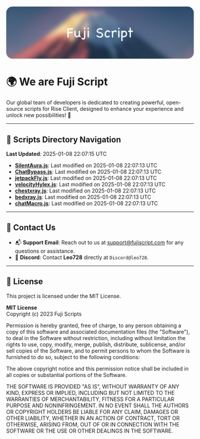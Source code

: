 ![Banner](.github/b.webp)

# 🌍 **We are Fuji Script**

Our global team of developers is dedicated to creating powerful, open-source scripts for Rise Client, designed to enhance your experience and unlock new possibilities! 🌟

---
<!-- SCRIPTS_NAVIGATION_START -->
## 📂 **Scripts Directory Navigation**

**Last Updated**: 2025-01-08 22:07:15 UTC

- **[SilentAura.js](scripts/SilentAura.js)**: Last modified on 2025-01-08 22:07:13 UTC
- **[ChatBypass.js](scripts/ChatBypass.js)**: Last modified on 2025-01-08 22:07:13 UTC
- **[jetpackFly.js](scripts/jetpackFly.js)**: Last modified on 2025-01-08 22:07:13 UTC
- **[velocityHylex.js](scripts/velocityHylex.js)**: Last modified on 2025-01-08 22:07:13 UTC
- **[chestxray.js](scripts/chestxray.js)**: Last modified on 2025-01-08 22:07:13 UTC
- **[bedxray.js](scripts/bedxray.js)**: Last modified on 2025-01-08 22:07:13 UTC
- **[chatMacro.js](scripts/chatMacro.js)**: Last modified on 2025-01-08 22:07:13 UTC

<!-- SCRIPTS_NAVIGATION_END -->

---

## 💬 **Contact Us**  
- 📬 **Support Email**: Reach out to us at [support@fujiscript.com](mailto:support@fujiscript.com) for any questions or assistance.  
- 💬 **Discord**: Contact **Leo728** directly at `Discord@leo728`.

---

## 📜 **License**

This project is licensed under the MIT License.  

**MIT License**  
Copyright (c) 2023 Fuji Scripts  

Permission is hereby granted, free of charge, to any person obtaining a copy of this software and associated documentation files (the "Software"), to deal in the Software without restriction, including without limitation the rights to use, copy, modify, merge, publish, distribute, sublicense, and/or sell copies of the Software, and to permit persons to whom the Software is furnished to do so, subject to the following conditions:  

The above copyright notice and this permission notice shall be included in all copies or substantial portions of the Software.  

THE SOFTWARE IS PROVIDED "AS IS", WITHOUT WARRANTY OF ANY KIND, EXPRESS OR IMPLIED, INCLUDING BUT NOT LIMITED TO THE WARRANTIES OF MERCHANTABILITY, FITNESS FOR A PARTICULAR PURPOSE AND NONINFRINGEMENT. IN NO EVENT SHALL THE AUTHORS OR COPYRIGHT HOLDERS BE LIABLE FOR ANY CLAIM, DAMAGES OR OTHER LIABILITY, WHETHER IN AN ACTION OF CONTRACT, TORT OR OTHERWISE, ARISING FROM, OUT OF OR IN CONNECTION WITH THE SOFTWARE OR THE USE OR OTHER DEALINGS IN THE SOFTWARE.  
